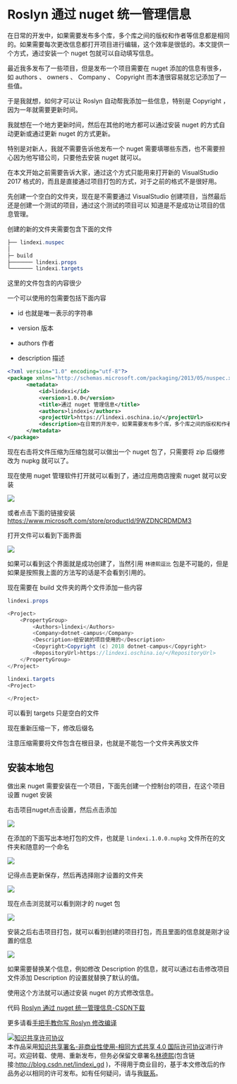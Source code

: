 
# Roslyn 通过 nuget 统一管理信息

在日常的开发中，如果需要发布多个库，多个库之间的版权和作者等信息都是相同的。如果需要每次更改信息都打开项目进行编辑，这个效率是很低的。本文提供一个方式，通过安装一个 nuget 包就可以自动填写信息。

<!--more-->


<!-- CreateTime:2018/9/4 8:55:19 -->

<!-- csdn -->

<!-- 标签：Roslyn，MSBuild,编译器,nuget,打包 -->

最近我多发布了一些项目，但是发布一个项目需要在 nuget 添加的信息有很多，如 authors 、 owners 、 Company 、 Copyright 而本渣很容易就忘记添加了一些值。

于是我就想，如何才可以让 Roslyn 自动帮我添加一些信息，特别是 Copyright ，因为一年就需要更新时间。

我就想在一个地方更新时间，然后在其他的地方都可以通过安装 nuget 的方式自动更新或通过更新 nuget 的方式更新。

特别是对新人，我就不需要告诉他发布一个 nuget 需要填哪些东西，也不需要担心因为他写错公司，只要他去安装 nuget 就可以。


在本文开始之前需要告诉大家，通过这个方式只能用来打开新的 VisualStudio 2017 格式的，而且是直接通过项目打包的方式，对于之前的格式不是很好用。

先创建一个空白的文件夹，现在是不需要通过 VisualStudio 创建项目，当然最后还是创建一个测试的项目，通过这个测试的项目可以 知道是不是成功让项目的信息管理。

创建的新的文件夹需要包含下面的文件

```csharp
├── lindexi.nuspec
│
├─ build
├─────── lindexi.props
└─────── lindexi.targets
```
这里的文件包含的内容很少

一个可以使用的包需要包括下面内容

 - id 也就是唯一表示的字符串

 - version 版本

 - authors 作者

 - description 描述

```xml
<?xml version="1.0" encoding="utf-8"?>
<package xmlns="http://schemas.microsoft.com/packaging/2013/05/nuspec.xsd">
	  <metadata>
	  	  <id>lindexi</id>
	  	  <version>1.0.0</version>
	  	  <title>通过 nuget 管理信息</title>
	  	  <authors>lindexi</authors>
	  	  <projectUrl>https://lindexi.oschina.io/</projectUrl>
	  	  <description>在日常的开发中，如果需要发布多个库，多个库之间的版权和作者等信息都是相同的。如果需要每次更改信息都打开项目进行编辑，这个效率是很低的。本文提供一个方式，通过安装一个 nuget 包就可以自动填写信息</description>
	  </metadata>
</package>
```

现在右击将文件压缩为压缩包就可以做出一个 nuget 包了，只需要将 zip 后缀修改为 nupkg 就可以了。

现在使用 nuget 管理软件打开就可以看到了，通过应用商店搜索 nuget 就可以安装

<!-- ![](image/Roslyn 通过 nuget 统一管理信息/Roslyn 通过 nuget 统一管理信息1.png) -->

![](http://cdn.lindexi.site/lindexi%2F201892115453256)

或者点击下面的链接安装 https://www.microsoft.com/store/productId/9WZDNCRDMDM3

打开文件可以看到下面界面

<!-- ![](image/Roslyn 通过 nuget 统一管理信息/Roslyn 通过 nuget 统一管理信息2.png) -->

![](http://cdn.lindexi.site/lindexi%2F20189212219350)

如果可以看到这个界面就是成功创建了，当然引用 `林德熙逗比` 包是不可能的，但是如果是按照我上面的方法写的话是不会看到引用的。

现在需要在 build 文件夹的两个文件添加一些内容

```csharp
lindexi.props

<Project>
	<PropertyGroup>
		<Authors>lindexi</Authors>
        <Company>dotnet-campus</Company>
        <Description>给安装的项目使用的</Description>
        <Copyright>Copyright (c) 2018 dotnet-campus</Copyright>
        <RepositoryUrl>https://lindexi.oschina.io/</RepositoryUrl>
	</PropertyGroup>
</Project>
```

```csharp
lindexi.targets
<Project>
	
</Project>
```

可以看到 targets 只是空白的文件

现在重新压缩一下，修改后缀名

注意压缩需要将文件包含在根目录，也就是不能包一个文件夹再放文件

## 安装本地包

做出来 nuget 需要安装在一个项目，下面先创建一个控制台的项目，在这个项目设置 nuget 安装

右击项目nuget点击设置，然后点击添加

<!-- ![](image/Roslyn 通过 nuget 统一管理信息/Roslyn 通过 nuget 统一管理信息3.png) -->

![](http://cdn.lindexi.site/lindexi%2F2018921242123)

在添加的下面写出本地打包的文件，也就是 `lindexi.1.0.0.nupkg` 文件所在的文件夹和随意的一个命名

<!-- ![](image/Roslyn 通过 nuget 统一管理信息/Roslyn 通过 nuget 统一管理信息4.png) -->

![](http://cdn.lindexi.site/lindexi%2F201892143544957)

记得点击更新保存，然后再选择刚才设置的文件夹

<!-- ![](image/Roslyn 通过 nuget 统一管理信息/Roslyn 通过 nuget 统一管理信息5.png) -->

![](http://cdn.lindexi.site/lindexi%2F201892143624347)

现在点击浏览就可以看到刚才的 nuget 包

<!-- ![](image/Roslyn 通过 nuget 统一管理信息/Roslyn 通过 nuget 统一管理信息0.png) -->

![](http://cdn.lindexi.site/lindexi%2F201892115027450)

安装之后右击项目打包，就可以看到创建的项目打包，而且里面的信息就是刚才设置的信息

<!-- ![](image/Roslyn 通过 nuget 统一管理信息/Roslyn 通过 nuget 统一管理信息6.png) -->

![](http://cdn.lindexi.site/lindexi%2F20189214390416)

如果需要替换某个信息，例如修改 Description 的信息，就可以通过右击修改项目文件添加 Description 的设置就替换了默认的值。

使用这个方法就可以通过安装 nuget 的方式修改信息。

代码 [Roslyn 通过 nuget 统一管理信息-CSDN下载](https://download.csdn.net/download/lindexi_gd/10641158 )

更多请看[手把手教你写 Roslyn 修改编译](https://lindexi.oschina.io/lindexi/post/roslyn.html )





<a rel="license" href="http://creativecommons.org/licenses/by-nc-sa/4.0/"><img alt="知识共享许可协议" style="border-width:0" src="https://licensebuttons.net/l/by-nc-sa/4.0/88x31.png" /></a><br />本作品采用<a rel="license" href="http://creativecommons.org/licenses/by-nc-sa/4.0/">知识共享署名-非商业性使用-相同方式共享 4.0 国际许可协议</a>进行许可。欢迎转载、使用、重新发布，但务必保留文章署名[林德熙](http://blog.csdn.net/lindexi_gd)(包含链接:http://blog.csdn.net/lindexi_gd )，不得用于商业目的，基于本文修改后的作品务必以相同的许可发布。如有任何疑问，请与我[联系](mailto:lindexi_gd@163.com)。